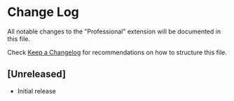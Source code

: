 # Change Log

All notable changes to the "Professional" extension will be documented in this file.

Check [Keep a Changelog](http://keepachangelog.com/) for recommendations on how to structure this file.

## [Unreleased]

- Initial release

